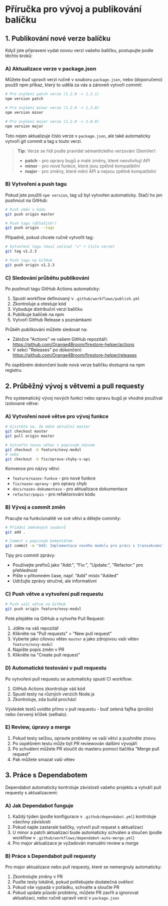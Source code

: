 # Příručka pro vývoj a publikování balíčku

## 1. Publikování nové verze balíčku

Když jste připraveni vydat novou verzi vašeho balíčku, postupujte podle těchto kroků:

### A) Aktualizace verze v package.json

Můžete buď upravit verzi ručně v souboru `package.json`, nebo (doporučeno) použít npm příkaz, který to udělá za vás a zároveň vytvoří commit:

```bash
# Pro zvýšení patch verze (1.2.0 -> 1.2.1)
npm version patch

# Pro zvýšení minor verze (1.2.0 -> 1.3.0)
npm version minor

# Pro zvýšení major verze (1.2.0 -> 2.0.0)
npm version major
```

Toto nejen aktualizuje číslo verze v `package.json`, ale také automaticky vytvoří git commit a tag s touto verzí.

> **Tip:** Verze se řídí podle pravidel sémantického verzování (SemVer):
>
> - **patch** - pro opravy bugů a malé změny, které neovlivňují API
> - **minor** - pro nové funkce, které jsou zpětně kompatibilní
> - **major** - pro změny, které mění API a nejsou zpětně kompatibilní

### B) Vytvoření a push tagu

Pokud jste použili `npm version`, tag už byl vytvořen automaticky. Stačí ho jen pushnout na GitHub:

```bash
# Push změn v kódu
git push origin master

# Push tagu (důležité!)
git push origin --tags
```

Případně, pokud chcete ručně vytvořit tag:

```bash
# Vytvoření tagu (musí začínat "v" + číslo verze)
git tag v1.2.3

# Push tagu na GitHub
git push origin v1.2.3
```

### C) Sledování průběhu publikování

Po pushnutí tagu GitHub Actions automaticky:

1. Spustí workflow definovaný v `.github/workflows/publish.yml`
2. Zkontroluje a otestuje kód
3. Vybuduje distribuční verzi balíčku
4. Publikuje balíček na npm
5. Vytvoří GitHub Release s poznámkami

Průběh publikování můžete sledovat na:

- Záložce "Actions" ve vašem GitHub repozitáři: https://github.com/Orange4Broom/firestore-helper/actions
- V sekci "Releases" po dokončení: https://github.com/Orange4Broom/firestore-helper/releases

Po úspěšném dokončení bude nová verze balíčku dostupná na npm registru.

## 2. Průběžný vývoj s větvemi a pull requesty

Pro systematický vývoj nových funkcí nebo opravu bugů je vhodné používat izolované větve:

### A) Vytvoření nové větve pro vývoj funkce

```bash
# Ujistěte se, že máte aktuální master
git checkout master
git pull origin master

# Vytvořte novou větev s popisným názvem
git checkout -b feature/novy-modul
# nebo
git checkout -b fix/oprava-chyby-v-api
```

Konvence pro názvy větví:

- `feature/nazev-funkce` - pro nové funkce
- `fix/nazev-opravy` - pro opravy chyb
- `docs/nazev-dokumentace` - pro aktualizace dokumentace
- `refactor/popis` - pro refaktorování kódu

### B) Vývoj a commit změn

Pracujte na funkcionalitě ve své větvi a dělejte commity:

```bash
# Přidání změněných souborů
git add .

# Commit s popisným komentářem
git commit -m "Add: Implementace nového modulu pro práci s transakcemi"
```

Tipy pro commit zprávy:

- Používejte prefixů jako "Add:", "Fix:", "Update:", "Refactor:" pro přehlednost
- Pište v přítomném čase, např. "Add" místo "Added"
- Udržujte zprávy stručné, ale informativní

### C) Push větve a vytvoření pull requestu

```bash
# Push vaší větve na GitHub
git push origin feature/novy-modul
```

Poté přejděte na GitHub a vytvořte Pull Request:

1. Jděte na váš repozitář
2. Klikněte na "Pull requests" > "New pull request"
3. Vyberte jako cílovou větev `master` a jako zdrojovou vaši větev `feature/novy-modul`
4. Napište popis změn v PR
5. Klikněte na "Create pull request"

### D) Automatické testování v pull requestu

Po vytvoření pull requestu se automaticky spustí CI workflow:

1. GitHub Actions zkontroluje váš kód
2. Spustí testy na různých verzích Node.js
3. Zkontroluje, zda build prochází

Výsledek testů uvidíte přímo v pull requestu - buď zelená fajfka (prošlo) nebo červený křížek (selhalo).

### E) Review, úpravy a merge

1. Pokud testy selžou, opravte problémy ve vaší větvi a pushněte znovu
2. Po úspěšném testu může být PR reviewován dalšími vývojáři
3. Po schválení můžete PR sloučit do masteru pomocí tlačítka "Merge pull request"
4. Pak můžete smazat vaši větev

## 3. Práce s Dependabotem

Dependabot automaticky kontroluje závislosti vašeho projektu a vytváří pull requesty s aktualizacemi:

### A) Jak Dependabot funguje

1. Každý týden (podle konfigurace v `.github/dependabot.yml`) kontroluje všechny závislosti
2. Pokud najde zastaralé balíčky, vytvoří pull request s aktualizací
3. U minor a patch aktualizací bude automaticky schválen a sloučen (podle workflow v `.github/workflows/dependabot-auto-merge.yml`)
4. Pro major aktualizace je vyžadován manuální review a merge

### B) Práce s Dependabot pull requesty

Pro major aktualizace nebo pull requesty, které se nemergnuly automaticky:

1. Zkontrolujte změny v PR
2. Pusťte testy lokálně, pokud potřebujete dodatečná ověření
3. Pokud vše vypadá v pořádku, schvalte a sloučte PR
4. Pokud update působí problémy, můžete PR zavřít a ignorovat aktualizaci, nebo ručně upravit verzi v `package.json`
